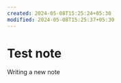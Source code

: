 ```yaml
---
created: 2024-05-08T15:25:24+05:30
modified: 2024-05-08T15:25:37+05:30
---
```


# Test note

Writing a new note
